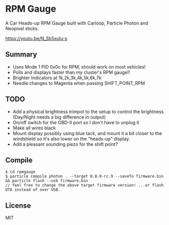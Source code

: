 # RPM Gauge
A Car Heads-up RPM Gauge built with Carloop, Particle Photon and Neopixel sticks.

https://youtu.be/N_5b5xuIu-s

## Summary

- Uses Mode 1 PID 0x0c for RPM, should work on most vehicles!
- Polls and displays faster than my cluster's RPM gauge!!
- Brighter Indicators at 1k,2k,3k,4k,5k,6k,7k
- Needle changes to Magenta when passing SHIFT_POINT_RPM

## TODO
- Add a physical brightness trimpot to the setup to control the brightness (Day/Night needs a big difference in output)
- On/off switch for the OBD-II port so I don't have to unplug it
- Make all wires black
- Mount display possibly using blue tack, and mount it a bit closer to the windshield so it's also lower on the "heads-up" display.
- Add a pleasant sounding piezo for the shift point?

## Compile
```
$ cd rpmgauge
$ particle compile photon . --target 0.8.0-rc.9 --saveTo firmware.bin && particle flash --usb firmware.bin
// feel free to change the above target firmware version! ...or flash OTA instead of over USB.
```

## License

MIT
